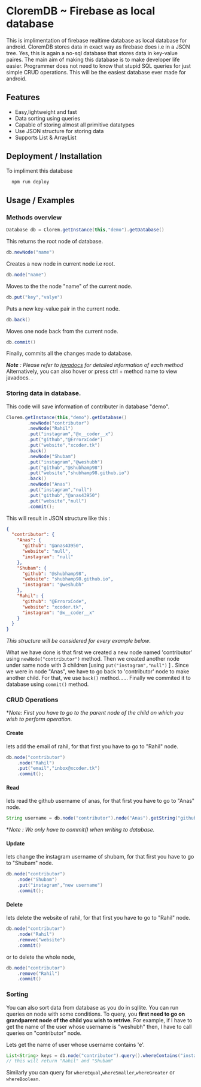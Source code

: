 
# CloremDB ~ Firebase as local database

This is implimentation of firebase realtime database as local database for android.
 CloremDB stores data in exact way as firebase does i.e in a JSON tree. 
 Yes, this is again a no-sql database that stores data in key-value paires. 
 The main aim of making this database is to make developer life easier. Programmer
 does not need to know that stupid SQL queries for just simple CRUD operations.
 This will be the easiest database ever made for android.




## Features

- Easy,lightweight and fast
- Data sorting using queries
- Capable of storing almost all primitive datatypes
- Use JSON structure for storing data
- Supports List<Integer> & ArrayList<String>

<!--   
## Acknowledgements

 - [Awesome Readme Templates](https://awesomeopensource.com/project/elangosundar/awesome-README-templates)
 - [Awesome README](https://github.com/matiassingers/awesome-readme)
 - [How to write a Good readme](https://bulldogjob.com/news/449-how-to-write-a-good-readme-for-your-github-project)

   -->
## Deployment / Installation

To impliment this database

```bash
  npm run deploy
```


## Usage / Examples
### Methods overview

```java
Database db = Clorem.getInstance(this,"demo").getDatabase()
```
This returns the root node of database.


```java
db.newNode("name")
```
 Creates a new node in current node i.e root.


```java
db.node("name") 
```
Moves to the the node "name" of the current node.



```java
db.put("key","valye")
```
Puts a new key-value pair in the current node.


```java
db.back()
```
Moves one node back from the current node.



```java
db.commit()
```
Finally, commits all the changes made to database.


***Note** : Please refer to [javadocs](htt) for detailed information of each method*
Alternatively, you can also hover or press ctrl + method name to view javadocs.
.

### Storing data in database.
This code will save information of contributer in database "demo".
```java
Clorem.getInstance(this,"demo").getDatabase()
        .newNode("contributor")
        .newNode("Rahil")
        .put("instagram","@x__coder__x")
        .put("github","@ErrorxCode")
        .put("website","xcoder.tk")
        .back()
        .newNode("Shubam")
        .put("instagram","@weshubh")
        .put("github","@shubhamp98")
        .put("website","shubhamp98.github.io")
        .back()
        .newNode("Anas")
        .put("instagram","null")
        .put("github","@anas43950")
        .put("website","null")
        .commit();
```
This will result in JSON structure like this :
```json
{
  "contributor": {
    "Anas": {
      "github": "@anas43950",
      "website": "null",
      "instagram": "null"
    },
    "Shubam": {
      "github": "@shubhamp98",
      "website": "shubhamp98.github.io",
      "instagram": "@weshubh"
    },
    "Rahil": {
      "github": "@ErrorxCode",
      "website": "xcoder.tk",
      "instagram": "@x__coder__x"
    }
  }
}
```
 *This structure will be considered for every example below*.

What we have done is that first we created a new node named 'contributor' 
using `newNode("contributor")` method. Then we created another node
under same node with 3 children [using `put("instagram","null")` ]
. Since we were in node "Anas", we have to go back to 'contributor' node to
make another child. For that, we use `back()` method...... Finally we commited it to
database using `commit()` method.


### CRUD Operations
**Note: First you have to go to the parent node of the child on which you wish to perform operation.*
#### Create
lets add the email of rahil, for that first you have to go to "Rahil" node.
```java
db.node("contributor")
    .node("Rahil")
    .put("email","inbox@xcoder.tk")
    .commit();
```


#### Read
lets read the github username of anas, for that first you have to go to "Anas" node.
```java
String username = db.node("contributor").node("Anas").getString("github");
```
**Note : We only have to commit() when writing to database.*

#### Update
lets change the instagram username of shubam, for that first you have to go to "Shubam" node.
```java
db.node("contributor")
    .node("Shubam")
    .put("instagram","new username")
    .commit();
```

#### Delete
lets delete the website of rahil, for that first you have to go to "Rahil" node.
```java
db.node("contributor")
    .node("Rahil")
    .remove("website")
    .commit()
```
or to delete the whole node,
```java
db.node("contributor")
    .remove("Rahil")
    .commit()
```

### Sorting

You can also sort data from database as you do in sqllite. You can run queries on node with some conditions.
To query, you **first need to go on grandparent node of the child you wish to retrive**.
For example, if I have to get the name of the user whose username is "weshubh" then, I have to call queries on "contributor" node.

Lets get the name of user whose username contains 'e'.
```java
List<String> keys = db.node("contributor").query().whereContains("instagram","e");
// this will return "Rahil" and "Shubam"
```
Similarly you can query for `whereEqual`,`whereSmaller`,`whereGreater` or `whereBoolean`.
